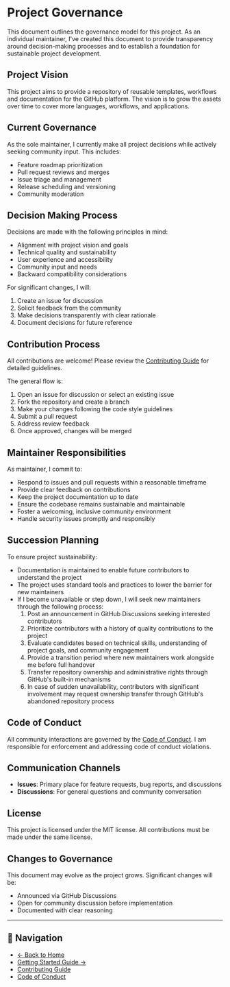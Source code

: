 # Project Governance

This document outlines the governance model for this project. As an individual maintainer, I've created this document to provide transparency around decision-making processes and to establish a foundation for sustainable project development.

## Project Vision

This project aims to provide a repository of reusable templates, workflows and documentation for the GitHub platform. The vision is to grow the assets over time to cover more languages, workflows, and applications.

## Current Governance

As the sole maintainer, I currently make all project decisions while actively seeking community input. This includes:

- Feature roadmap prioritization
- Pull request reviews and merges
- Issue triage and management
- Release scheduling and versioning
- Community moderation

## Decision Making Process

Decisions are made with the following principles in mind:

- Alignment with project vision and goals
- Technical quality and sustainability
- User experience and accessibility
- Community input and needs
- Backward compatibility considerations

For significant changes, I will:

1. Create an issue for discussion
2. Solicit feedback from the community
3. Make decisions transparently with clear rationale
4. Document decisions for future reference

## Contribution Process

All contributions are welcome! Please review the [Contributing Guide](https://github.com/benhigham/.github/blob/main/CONTRIBUTING.md) for detailed guidelines.

The general flow is:

1. Open an issue for discussion or select an existing issue
2. Fork the repository and create a branch
3. Make your changes following the code style guidelines
4. Submit a pull request
5. Address review feedback
6. Once approved, changes will be merged

## Maintainer Responsibilities

As maintainer, I commit to:

- Respond to issues and pull requests within a reasonable timeframe
- Provide clear feedback on contributions
- Keep the project documentation up to date
- Ensure the codebase remains sustainable and maintainable
- Foster a welcoming, inclusive community environment
- Handle security issues promptly and responsibly

## Succession Planning

To ensure project sustainability:

- Documentation is maintained to enable future contributors to understand the project
- The project uses standard tools and practices to lower the barrier for new maintainers
- If I become unavailable or step down, I will seek new maintainers through the following process:
  1. Post an announcement in GitHub Discussions seeking interested contributors
  2. Prioritize contributors with a history of quality contributions to the project
  3. Evaluate candidates based on technical skills, understanding of project goals, and community engagement
  4. Provide a transition period where new maintainers work alongside me before full handover
  5. Transfer repository ownership and administrative rights through GitHub's built-in mechanisms
  6. In case of sudden unavailability, contributors with significant involvement may request ownership transfer through GitHub's abandoned repository process

## Code of Conduct

All community interactions are governed by the [Code of Conduct](https://github.com/benhigham/.github/blob/main/CODE_OF_CONDUCT.md). I am responsible for enforcement and addressing code of conduct violations.

## Communication Channels

- **Issues**: Primary place for feature requests, bug reports, and discussions
- **Discussions**: For general questions and community conversation

## License

This project is licensed under the MIT license. All contributions must be made under the same license.

## Changes to Governance

This document may evolve as the project grows. Significant changes will be:

- Announced via GitHub Discussions
- Open for community discussion before implementation
- Documented with clear reasoning

---

## 🔗 Navigation

- [← Back to Home](Home)
- [Getting Started Guide →](Getting-Started)
- [Contributing Guide](https://github.com/benhigham/.github/blob/main/CONTRIBUTING.md)
- [Code of Conduct](https://github.com/benhigham/.github/blob/main/CODE_OF_CONDUCT.md)
